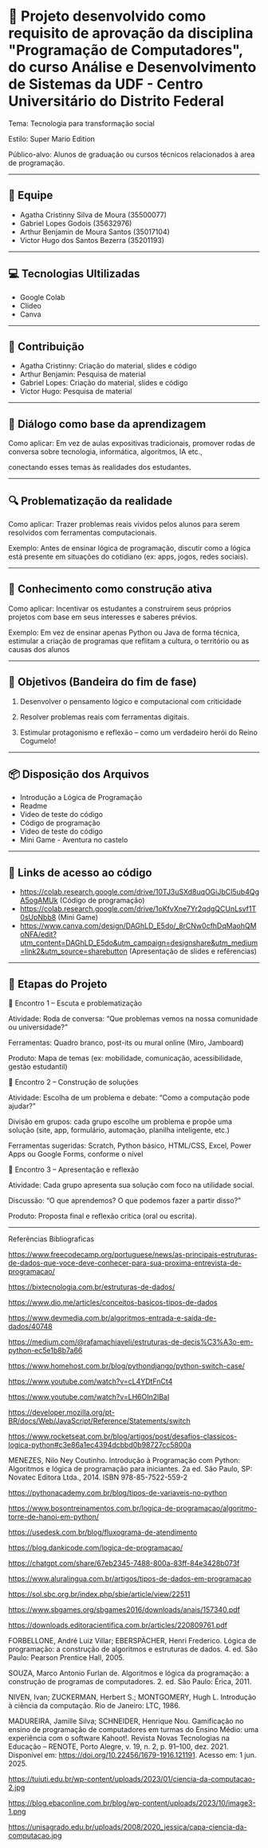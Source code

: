 # 🍄 Projeto desenvolvido como requisito de aprovação da disciplina "Programação de Computadores", do curso Análise e Desenvolvimento de Sistemas da UDF - Centro Universitário do Distrito Federal

Tema: Tecnologia para transformação social

Estilo: Super Mario Edition

Público-alvo: Alunos de graduação ou cursos técnicos relacionados à area de programação.

---

## 👥 Equipe

- Agatha Cristinny Silva de Moura (35500077)
- Gabriel Lopes Godois (35632976)
- Arthur Benjamin de Moura Santos (35017104)
- Victor Hugo dos Santos Bezerra (35201193)

---

## 💻 Tecnologias Ultilizadas

- Google Colab
- Clideo
- Canva

---

## 👾 Contribuição

- Agatha Cristinny: Criação do material, slides e código
- Arthur Benjamin: Pesquisa de material
- Gabriel Lopes: Criação do material, slides e código
- Victor Hugo: Pesquisa de material

---

## 🔑 Diálogo como base da aprendizagem

Como aplicar: Em vez de aulas expositivas tradicionais, promover rodas de conversa sobre tecnologia, informática, algoritmos, IA etc., 

conectando esses temas às realidades dos estudantes.

---

## 🔍 Problematização da realidade

Como aplicar: Trazer problemas reais vividos pelos alunos para serem resolvidos com ferramentas computacionais.

Exemplo: Antes de ensinar lógica de programação, discutir como a lógica está presente em situações do cotidiano (ex: apps, jogos, redes sociais).

---

## 🧠 Conhecimento como construção ativa

Como aplicar: Incentivar os estudantes a construírem seus próprios projetos com base em seus interesses e saberes prévios.

Exemplo: Em vez de ensinar apenas Python ou Java de forma técnica, estimular a criação de programas que reflitam a cultura, o território ou as causas dos alunos 

---

## 🎯 Objetivos (Bandeira do fim de fase)

1. Desenvolver o pensamento lógico e computacional com criticidade

2. Resolver problemas reais com ferramentas digitais.

3. Estimular protagonismo e reflexão – como um verdadeiro herói do Reino Cogumelo!

---

## 📦 Disposição dos Arquivos

- Introdução a Lógica de Programação
- Readme
- Video de teste do código
- Código de programação
- Video de teste do código
- Mini Game - Aventura no castelo


---

## 🧮 Links de acesso ao código

- https://colab.research.google.com/drive/10TJ3uSXd8uqOGiJbCI5ub4QgA5ogAMUk (Código de programação)
- https://colab.research.google.com/drive/1oKfvXne7Yr2qdgQCUnLsvf1T0sUpNbb8 (Mini Game)
- https://www.canva.com/design/DAGhLD_E5do/_8rCNw0cfhDqMaohQMoNFA/edit?utm_content=DAGhLD_E5do&utm_campaign=designshare&utm_medium=link2&utm_source=sharebutton (Apresentação de slides e refêrencias)

---

## 📌 Etapas do Projeto

🔹 Encontro 1 – Escuta e problematização

Atividade: Roda de conversa: “Que problemas vemos na nossa comunidade ou universidade?”

Ferramentas: Quadro branco, post-its ou mural online (Miro, Jamboard)

Produto: Mapa de temas (ex: mobilidade, comunicação, acessibilidade, gestão estudantil)

🔹 Encontro 2 – Construção de soluções

Atividade: Escolha de um problema e debate: “Como a computação pode ajudar?”

Divisão em grupos: cada grupo escolhe um problema e propõe uma solução (site, app, formulário, automação, planilha inteligente, etc.)

Ferramentas sugeridas: Scratch, Python básico, HTML/CSS, Excel, Power Apps ou Google Forms, conforme o nível

🔹 Encontro 3 – Apresentação e reflexão

Atividade: Cada grupo apresenta sua solução com foco na utilidade social.

Discussão: “O que aprendemos? O que podemos fazer a partir disso?”

Produto: Proposta final e reflexão crítica (oral ou escrita).

---

Referências Bibliograficas

https://www.freecodecamp.org/portuguese/news/as-principais-estruturas-de-dados-que-voce-deve-conhecer-para-sua-proxima-entrevista-de-programacao/
 
https://bixtecnologia.com.br/estruturas-de-dados/

https://www.dio.me/articles/conceitos-basicos-tipos-de-dados

https://www.devmedia.com.br/algoritmos-entrada-e-saida-de-dados/40748

https://medium.com/@rafamachiaveli/estruturas-de-decis%C3%A3o-em-python-ec5e1b8b7a66

https://www.homehost.com.br/blog/pythondjango/python-switch-case/

https://www.youtube.com/watch?v=cL4YDtFnCt4

https://www.youtube.com/watch?v=LH6OIn2lBaI

https://developer.mozilla.org/pt-BR/docs/Web/JavaScript/Reference/Statements/switch

https://www.rocketseat.com.br/blog/artigos/post/desafios-classicos-logica-python#c3e86a1ec4394dcbbd0b98727cc5800a

MENEZES, Nilo Ney Coutinho. Introdução à Programação com Python: Algoritmos e lógica de programação para iniciantes. 2a ed. São Paulo, SP: Novatec Editora Ltda., 2014. ISBN 978-85-7522-559-2

https://pythonacademy.com.br/blog/tipos-de-variaveis-no-python

https://www.bosontreinamentos.com.br/logica-de-programacao/algoritmo-torre-de-hanoi-em-python/

https://usedesk.com.br/blog/fluxograma-de-atendimento

https://blog.dankicode.com/logica-de-programacao/

https://chatgpt.com/share/67eb2345-7488-800a-83ff-84e3428b073f

https://www.aluralingua.com.br/artigos/tipos-de-dados-em-programacao

https://sol.sbc.org.br/index.php/sbie/article/view/22511

https://www.sbgames.org/sbgames2016/downloads/anais/157340.pdf

https://downloads.editoracientifica.com.br/articles/220809761.pdf

FORBELLONE, André Luiz Villar; EBERSPÄCHER, Henri Frederico. Lógica de programação: a construção de algoritmos e estruturas de dados. 4. ed. São Paulo: Pearson Prentice Hall, 2005.

SOUZA, Marco Antonio Furlan de. Algoritmos e lógica da programação: a construção de programas de computadores. 2. ed. São Paulo: Érica, 2011.

NIVEN, Ivan; ZUCKERMAN, Herbert S.; MONTGOMERY, Hugh L. Introdução à ciência da computação. Rio de Janeiro: LTC, 1986.

MADUREIRA, Jamille Silva; SCHNEIDER, Henrique Nou. Gamificação no ensino de programação de computadores em turmas do Ensino Médio: uma experiência com o software Kahoot!. Revista Novas Tecnologias na Educação – RENOTE, Porto Alegre, v. 19, n. 2, p. 91–100, dez. 2021. Disponível em: https://doi.org/10.22456/1679-1916.121191. Acesso em: 1 jun. 2025.

https://tuiuti.edu.br/wp-content/uploads/2023/01/ciencia-da-computacao-2.jpg

https://blog.ebaconline.com.br/blog/wp-content/uploads/2023/10/image3-1.png

https://unisagrado.edu.br/uploads/2008/2020_jessica/capa-ciencia-da-computacao.jpg
